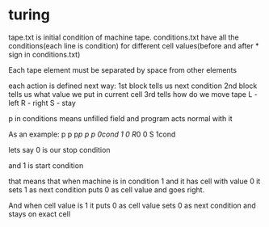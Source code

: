 # turing
tape.txt is initial condition of machine tape.
conditions.txt have all the conditions(each line is condition) for different cell values(before and after * sign in conditions.txt)

Each tape element must be separated by space from other elements

each action is defined next way:
1st block tells us next condition
2nd block tells us what value we put in current cell
3rd tells how do we move tape L - left R - right S - stay

p in conditions means unfilled field and program acts normal with it

As an example:
p p p*p p p    0cond
1 0 R*0 0 S    1cond

lets say 0 is our stop condition

and 1 is start condition

that means that when machine is in condition 1 and it has cell with value 0 it sets 1 as next condition puts 0 as cell value and goes right.

And when cell value is 1 it puts 0 as cell value sets 0 as next condition and stays on exact cell
